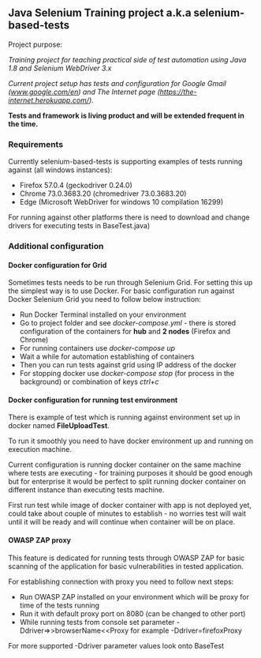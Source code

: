 ## Java Selenium Training project a.k.a selenium-based-tests

Project purpose:

*Training project for teaching practical side of test automation using Java 1.8 and Selenium WebDriver 3.x*

*Current project setup has tests and configuration for Google Gmail (www.google.com/en) and The Internet page (https://the-internet.herokuapp.com/).*

**Tests and framework is living product and will be extended frequent in the time.**

### Requirements

Currently selenium-based-tests is supporting examples of tests running against (all windows instances):
- Firefox 57.0.4 (geckodriver 0.24.0)
- Chrome  73.0.3683.20 (chromedriver 73.0.3683.20)
- Edge (Microsoft WebDriver for windows 10 compilation 16299)

For running against other platforms there is need to download and change drivers for executing tests in BaseTest.java)


### Additional configuration
#### Docker configuration for Grid

Sometimes tests needs to be run through Selenium Grid. For setting this up the simplest way is to use Docker.
For basic configuration run against Docker Selenium Grid you need to follow below instruction:

- Run Docker Terminal installed on your environment
- Go to project folder and see *docker-compose.yml* - there is stored configuration of the containers for **hub** and **2 nodes** (Firefox and Chrome)
- For running containers use *docker-compose up*
- Wait a while for automation establishing of containers
- Then you can run tests against grid using IP address of the docker
- For stopping docker use *docker-compose stop* (for process in the background) or combination of keys *ctrl+c*

#### Docker configuration for running test environment 

There is example of test which is running against environment set up in docker named **FileUploadTest**.

To run it smoothly you need to have docker environment up and running on execution machine.

Current configuration is running docker container on the same machine where tests are executing - for training purposes it should be good enough
but for enterprise it would be perfect to split running docker container on different instance than executing tests machine.

First run test while image of docker container with app is not deployed yet, could take about couple of minutes to establish - 
no worries test will wait until it will be ready and will continue when container will be on place.

#### OWASP ZAP proxy

This feature is dedicated for running tests through OWASP ZAP for basic 
scanning of the application for basic vulnerabilities in tested application.

For establishing connection with proxy you need to follow next steps:

- Run OWASP ZAP installed on your environment which will be proxy for time of the tests running
- Run it with default proxy port on 8080 (can be changed to other port)
- While running tests from console set parameter -Ddriver=>>browserName<<Proxy for example -Ddriver=firefoxProxy

For more supported -Ddriver parameter values look onto BaseTest
